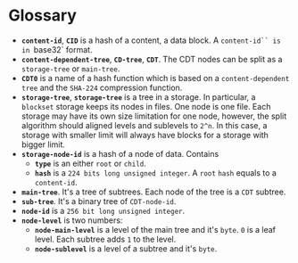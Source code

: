 # Glossary

- **`content-id`**, **`CID`** is a hash of a content, a data block. A `content-id`` is in `base32` format.
- **`content-dependent-tree`**, **`CD-tree`**, **`CDT`**. The CDT nodes can be split as a `storage-tree` or `main-tree`.
- **`CDT0`** is a name of a hash function which is based on a `content-dependent tree` and the `SHA-224` compression function.
- **`storage-tree`**, **`storage-tree`** is a tree in a storage.  In particular, a `blockset` storage keeps its nodes in files. One node is one file. Each storage may have its own size limitation for one node, however, the split algorithm should aligned levels and sublevels to `2^n`. In this case, a storage with smaller limit will always have blocks for a storage with bigger limit.
- **`storage-node-id`** is a hash of a node of data. Contains
    - **`type`** is an either `root` or `child`.
    - **`hash`** is a `224 bits long unsigned integer`. A `root` `hash` equals to a `content-id`.
- **`main-tree`**. It's a tree of subtrees. Each node of the tree is a `CDT` subtree.
- **`sub-tree`**. It's a binary tree of `CDT-node-id`.
- **`node-id`** is a `256 bit long unsigned integer`.
- **`node-level`** is two numbers:
  - **`node-main-level`** is a level of the main tree and it's `byte`. `0` is a leaf level. Each subtree adds `1` to the level.
  - **`node-sublevel`** is a level of a subtree and it's `byte`.
